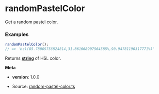 <!-- Generated by documentation.js. Update this documentation by updating the source code. -->

# randomPastelColor

Get a random pastel color.

### Examples

```javascript
randomPastelColor();
// => 'hsl(85.78009756824814,31.861668997564585%,90.94781190317771%)'
```

Returns **[string][1]** of HSL color.

**Meta**

*   **version**: 1.0.0

[1]: https://developer.mozilla.org/docs/Web/JavaScript/Reference/Global_Objects/String


* Source: [random-pastel-color.ts](https://github.com/iamdevlinph/common-utils-pkg/blob/main/src/random-pastel-color/random-pastel-color.ts#L13-L18)